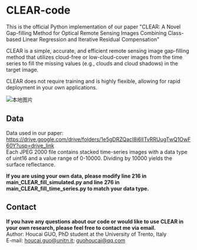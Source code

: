 # CLEAR-code
This is the official Python implementation of our paper "CLEAR: A Novel Gap-filling Method for Optical Remote Sensing Images Combining Class-based Linear Regression and Iterative Residual Compensation"

CLEAR is a simple, accurate, and efficient remote sensing image gap-filling method that utilizes cloud-free or low-cloud-cover images from the time series to fill the missing values (e.g., clouds and cloud shadows) in the target image.

CLEAR does not require training and is highly flexible, allowing for rapid deployment in your own applications.

![本地图片](Omaha-low-4.png)

## Data
Data used in our paper: https://drive.google.com/drive/folders/1e5gDRZQacl8i6lITvRRUugTwQ1OwF60Y?usp=drive_link  
Each JPEG 2000 file contains stacked time-series images with a data type of uint16 and a value range of 0-10000. Dividing by 10000 yields the surface reflectance.

**If you are using your own data, please modify line 216 in main_CLEAR_fill_simulated.py and line 276 in main_CLEAR_fill_time_series.py to match your data type.**  

## Contact
**If you have any questions about our code or would like to use CLEAR in your own research, please feel free to contact me via email.**  
Author: Houcai GUO, PhD student at the University of Trento, Italy  
E-mail: houcai.guo@unitn.it; guohoucai@qq.com
